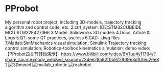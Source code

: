 # PProbot
My personal robot project, including 3D-models, trajectory tracking algorithm and control code, etc.
2.ctrl_system: IDE:STM32CUBEIDE MCU:STM32F427IIH6
3.Model: Solidworks 3D models
4.Docs: Article & Logs
5.QT: some QT practices, useless
6.CAD: .dwg files
7.Matlab:SimMechanics visual simulation; Simulink Trajectory tracking control simulation; Robotics-toolbox kinematics simulation;
demo video: 【PProbot四关节转动演示】 https://www.bilibili.com/video/BV1uu4y117B4/?share_source=copy_web&vd_source=224ee29a92f0b972809e3df01ed2ee81
![3Dmodel](https://github.com/LinearBoy/PProbot/assets/92728899/6a3b4689-2152-46ac-9b9e-06f93c6887b6)
![matlab_robotic](https://github.com/LinearBoy/PProbot/assets/92728899/a6a09d02-c528-4ba3-96ba-2f46bdeae139)
![realrobot](https://github.com/LinearBoy/PProbot/assets/92728899/da95a0b4-aaab-4b25-8342-4b623925dec5)
